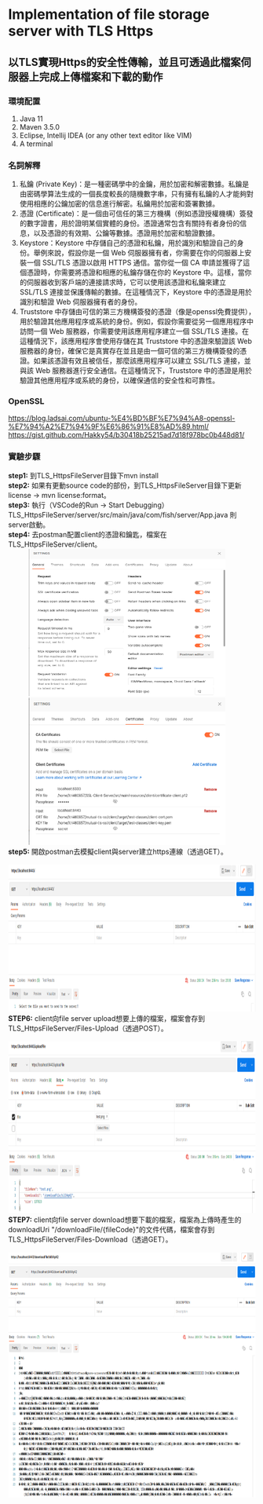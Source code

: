 # Implementation of file storage server with TLS Https
## 以TLS實現Https的安全性傳輸，並且可透過此檔案伺服器上完成上傳檔案和下載的動作
### 環境配置
1. Java 11
2. Maven 3.5.0
3. Eclipse, Intellij IDEA (or any other text editor like VIM)
4. A terminal
### 名詞解釋
1. 私鑰 (Private Key)：是一種密碼學中的金鑰，用於加密和解密數據。私鑰是由密碼學算法生成的一個長度較長的隨機數字串，只有擁有私鑰的人才能夠對使用相應的公鑰加密的信息進行解密。私鑰用於加密和簽署數據。
2. 憑證 (Certificate)：是一個由可信任的第三方機構（例如憑證授權機構）簽發的數字證書，用於證明某個實體的身份。憑證通常包含有關持有者身份的信息，以及憑證的有效期、公鑰等數據。憑證用於加密和驗證數據。
3. Keystore：Keystore 中存儲自己的憑證和私鑰，用於識別和驗證自己的身份。舉例來說，假設你是一個 Web 伺服器擁有者，你需要在你的伺服器上安裝一個 SSL/TLS 憑證以啟用 HTTPS 通信。當你從一個 CA 申請並獲得了這個憑證時，你需要將憑證和相應的私鑰存儲在你的 Keystore 中。這樣，當你的伺服器收到客戶端的連接請求時，它可以使用該憑證和私鑰來建立 SSL/TLS 連接並保護傳輸的數據。在這種情況下，Keystore 中的憑證是用於識別和驗證 Web 伺服器擁有者的身份。
4.  Truststore 中存儲由可信的第三方機構簽發的憑證（像是openssl免費提供），用於驗證其他應用程序或系統的身份。例如，假設你需要從另一個應用程序中訪問一個 Web 服務器，你需要使用該應用程序建立一個 SSL/TLS 連接。在這種情況下，該應用程序會使用存儲在其 Truststore 中的憑證來驗證該 Web 服務器的身份，確保它是真實存在並且是由一個可信的第三方機構簽發的憑證。如果該憑證有效且被信任，那麼該應用程序可以建立 SSL/TLS 連接，並與該 Web 服務器進行安全通信。在這種情況下，Truststore 中的憑證是用於驗證其他應用程序或系統的身份，以確保通信的安全性和可靠性。
### OpenSSL
<https://blog.ladsai.com/ubuntu-%E4%BD%BF%E7%94%A8-openssl-%E7%94%A2%E7%94%9F%E6%86%91%E8%AD%89.html/>
<https://gist.github.com/Hakky54/b30418b25215ad7d18f978bc0b448d81/>
### 實驗步驟
**step1:** 到TLS_HttpsFileServer目錄下mvn install   
**step2:** 如果有更動source code的部份，到TLS_HttpsFileServer目錄下更新license -> mvn license:format。  
**step3:** 執行（VSCode的Run -> Start Debugging）TLS_HttpsFileServer/server/src/main/java/com/fish/server/App.java 則server啟動。      
**step4:** 去postman配置client的憑證和鑰匙，檔案在 TLS_HttpsFileServer/client。          
&emsp;&emsp;&emsp;<img src="https://github.com/csiemichelin/Implementation-of-file-storage-server-with-TLS-Https/blob/main/TLS_HttpsFileServer/images/postman1.png?raw=true" width="400" height="300">   
&emsp;&emsp;&emsp;<img src="https://github.com/csiemichelin/Implementation-of-file-storage-server-with-TLS-Https/blob/main/TLS_HttpsFileServer/images/postman2.png?raw=true" width="400" height="300">     
**step5:** 開啟postman去模擬client與server建立https連線（透過GET）。        
&emsp;&emsp;&emsp;<img src="https://github.com/csiemichelin/Implementation-of-file-storage-server-with-TLS-Https/blob/main/TLS_HttpsFileServer/images/knock.png?raw=true" width="1000" height="300">    
**STEP6:** client向file server upload想要上傳的檔案，檔案會存到 TLS_HttpsFileServer/Files-Upload（透過POST）。    
&emsp;&emsp;&emsp;<img src="https://github.com/csiemichelin/Implementation-of-file-storage-server-with-TLS-Https/blob/main/TLS_HttpsFileServer/images/upload.png?raw=true" width="1000" height="350">    
**STEP7:** client向file server download想要下載的檔案，檔案為上傳時產生的 downloadUri "/downloadFile/{fileCode}"的文件代碼，檔案會存到 TLS_HttpsFileServer/Files-Download（透過GET）。       
&emsp;&emsp;&emsp;<img src="https://github.com/csiemichelin/Implementation-of-file-storage-server-with-TLS-Https/blob/main/TLS_HttpsFileServer/images/download.png?raw=true" width="1000" height="500">    
